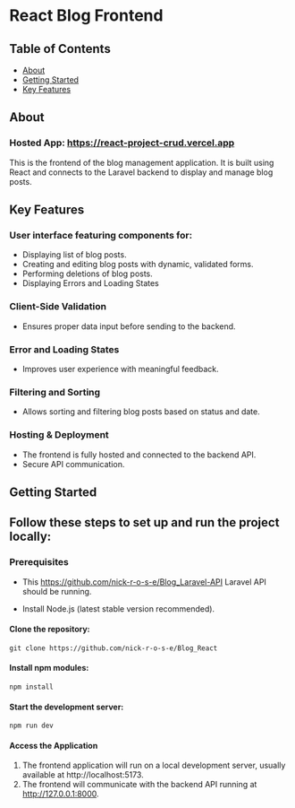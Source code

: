 # React Blog Frontend

## Table of Contents

- [About](#about)
- [Getting Started](#getting-started)
- [Key Features](#key-features)

## About

### Hosted App: https://react-project-crud.vercel.app

This is the frontend of the blog management application. It is built using React and connects to the Laravel backend to display and manage blog posts.

## Key Features

### User interface featuring components for:

- Displaying list of blog posts.
- Creating and editing blog posts with dynamic, validated forms.
- Performing deletions of blog posts.
- Displaying Errors and Loading States

### Client-Side Validation

- Ensures proper data input before sending to the backend.

### Error and Loading States

- Improves user experience with meaningful feedback.

### Filtering and Sorting

- Allows sorting and filtering blog posts based on status and date.

### Hosting & Deployment

- The frontend is fully hosted and connected to the backend API.
- Secure API communication.

## Getting Started

## Follow these steps to set up and run the project locally:

### Prerequisites

- This https://github.com/nick-r-o-s-e/Blog_Laravel-API Laravel API should be running.

- Install Node.js (latest stable version recommended).

#### Clone the repository:

```
git clone https://github.com/nick-r-o-s-e/Blog_React
```

#### Install npm modules:

```
npm install
```

#### Start the development server:

```
npm run dev
```

#### Access the Application

1.  The frontend application will run on a local development server, usually available at http://localhost:5173.
2.  The frontend will communicate with the backend API running at http://127.0.0.1:8000.
